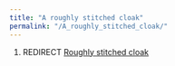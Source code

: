 ```yaml
---
title: "A roughly stitched cloak"
permalink: "/A_roughly_stitched_cloak/"
---
```


1.  REDIRECT [Roughly stitched cloak](Roughly_stitched_cloak "wikilink")